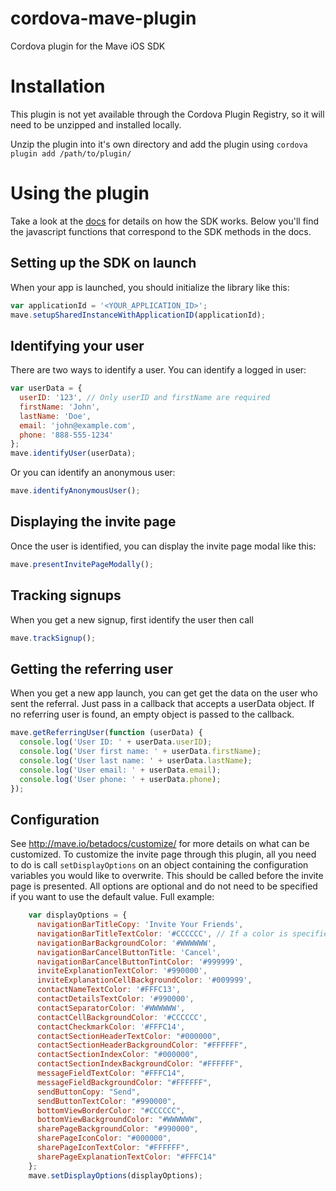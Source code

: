 # cordova-mave-plugin
Cordova plugin for the Mave iOS SDK

# Installation
This plugin is not yet available through the Cordova Plugin Registry, so it will need to be unzipped and installed locally.

Unzip the plugin into it's own directory and add the plugin using `cordova plugin add /path/to/plugin/`

# Using the plugin
Take a look at the [docs](http://mave.io/betadocs/integrate) for details on how the SDK works. Below you'll find the javascript functions that correspond to the SDK methods in the docs.

## Setting up the SDK on launch
When your app is launched, you should initialize the library like this:
```javascript
var applicationId = '<YOUR_APPLICATION_ID>';
mave.setupSharedInstanceWithApplicationID(applicationId);
```

## Identifying your user
There are two ways to identify a user. You can identify a logged in user:
```javascript
var userData = {
  userID: '123', // Only userID and firstName are required
  firstName: 'John',
  lastName: 'Doe',
  email: 'john@example.com',
  phone: '888-555-1234'
};
mave.identifyUser(userData);
```
Or you can identify an anonymous user:
```javascript
mave.identifyAnonymousUser();
```

## Displaying the invite page
Once the user is identified, you can display the invite page modal like this:
```javascript
mave.presentInvitePageModally();
```

## Tracking signups
When you get a new signup, first identify the user then call
```javascript
mave.trackSignup();
```

## Getting the referring user
When you get a new app launch, you can get get the data on the user who sent the referral. Just pass in a callback that accepts a userData object. If no referring user is found, an empty object is passed to the callback.
```javascript
mave.getReferringUser(function (userData) {
  console.log('User ID: ' + userData.userID);
  console.log('User first name: ' + userData.firstName);
  console.log('User last name: ' + userData.lastName);
  console.log('User email: ' + userData.email);
  console.log('User phone: ' + userData.phone);
});
```

## Configuration
See http://mave.io/betadocs/customize/ for more details on what can be customized.
To customize the invite page through this plugin, all you need to do is call `setDisplayOptions` on an object containing the configuration variables you would like to overwrite. This should be called before the invite page is presented.
All options are optional and do not need to be specified if you want to use the default value. Full example:
```javascript
    var displayOptions = {
      navigationBarTitleCopy: 'Invite Your Friends',
      navigationBarTitleTextColor: '#CCCCCC', // If a color is specified, it must be in this hex value form
      navigationBarBackgroundColor: '#WWWWWW',
      navigationBarCancelButtonTitle: 'Cancel',
      navigationBarCancelButtonTintColor: '#999999',
      inviteExplanationTextColor: '#990000',
      inviteExplanationCellBackgroundColor: '#009999',
      contactNameTextColor: '#FFFC13',
      contactDetailsTextColor: '#990000',
      contactSeparatorColor: '#WWWWWW',
      contactCellBackgroundColor: '#CCCCCC',
      contactCheckmarkColor: '#FFFC14',
      contactSectionHeaderTextColor: "#000000",
      contactSectionHeaderBackgroundColor: "#FFFFFF",
      contactSectionIndexColor: "#000000",
      contactSectionIndexBackgroundColor: "#FFFFFF",
      messageFieldTextColor: "#FFFC14",
      messageFieldBackgroundColor: "#FFFFFF",
      sendButtonCopy: "Send",
      sendButtonTextColor: "#990000",
      bottomViewBorderColor: "#CCCCCC",
      bottomViewBackgroundColor: "#WWWWWW",
      sharePageBackgroundColor: "#990000",
      sharePageIconColor: "#000000",
      sharePageIconTextColor: "#FFFFFF",
      sharePageExplanationTextColor: "#FFFC14"
    };
    mave.setDisplayOptions(displayOptions);
```
